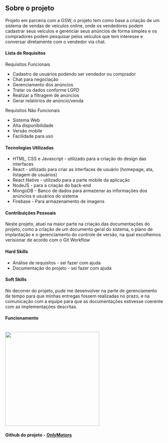 ## Sobre o projeto


Projeto em parceria com a GSW, o projeto tem como base a criação de um sistema de vendas de veículos online, onde os vendedores podem cadastrar seus veículos e gerenciar seus anúncios de forma simples e os compradores podem pesquisar pelos veículos que tem interesse e conversar diretamente com o vendedor via chat. 
#### Lista de Requisitos

Requisitos Funcionais
- Cadastro de usuários podendo ser vendedor ou comprador
- Chat para negociação
- Gerenciamento dos anúncios
- Tratar os dados conforme LGPD
- Realizar a filtragem de anúncios
- Gerar relatórios de anúncio/venda

Requisitos Não Funcionais 
- Sistema Web
- Alta disponibilidade
- Versão mobile
- Facilidade para uso

#### Tecnologias Utilizadas
- HTML, CSS e Javascript - utilizado para a criação do design das interfaces
- React - utilizado para criar as interfaces de usuário (homepage, ata, listagem de usuários)
- React Native - utilizado para a parte mobile da aplicação
- NodeJS - para a criação do back-end
- MongoDB - Banco de dados para armazenar as informações dos anúncios e usuários do sistema
- Firebase - Para armazenamento de imagens
#### Contribuições Pessoais
Neste projeto, atuei na maior parte na criação das documentações do projeto, como a criação de um documento geral do sistema, o plano de implantação e o gerenciamento do controle de versão, na qual escolhemos verisionar de acordo com o Git Workflow
#### Hard Skills
- Análise de requisitos - sei fazer com ajuda
- Documentação do projeto - sei fazer com ajuda

#### Soft Skills
No decorrer do projeto, pude me desenvolver na parte de gerenciamento de tempo para que minhas entregas fossem realizadas no prazo, e na comunicação com a equipe para que as documentações estivesse coerente com as implementações descritas.

#### Funcionamento
</br>
<img src="https://i.imgur.com/M9OCMIN.gif" width="300">
</br>

#### Github do projeto - [OnlyMotors](https://github.com/zMadeira/OnlyMotors)

